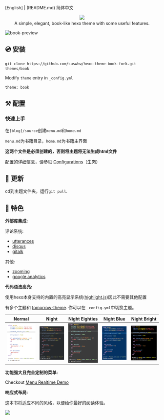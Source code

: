 [English] | (README.md) 简体中文

<p align="center" class="has-mb-6">
<img height="90" src="https://kaiiiz.github.io/hexo-theme-book-demo/images/logo.png">
<br>A simple, elegant, book-like hexo theme with some useful features.
<br>
</p>

![book-preview](https://kaiiiz.github.io/hexo-theme-book-demo/images/header.png)

## 💿 安装
```
git clone https://github.com/suswhw/hexo-theme-book-fork.git themes/book
```

Modify `theme` entry in `_config.yml`

```
theme: book
```

## ⚒ 配置

### 快速上手

在`[blog]/source`创建`menu.md`和`home.md`

`menu.md`为书籍目录，`home.md`为书籍主界面

**这两个文件是必须创建的，否则将主题将无法生成html文件**

配置的详细信息，请参见 [Configurations](https://github.com/kaiiiz/hexo-theme-book/wiki/Configuration)（生肉）


## 🎈 更新

cd到主题文件夹，运行`git pull`.

## 🎁 特色

**外部库集成:**

评论系统:

* [utterances](https://github.com/utterance/utterances)
* [disqus](https://disqus.com/)
* [gitalk](https://github.com/gitalk/gitalk)

其他:

* [zooming](https://github.com/kingdido999/zooming)
* [google analytics](https://analytics.google.com/)

**代码语法高亮:**

使用hexo本身支持的内置的高亮显示系统([highlight.js](https://highlightjs.org/))因此不需要其他配置

有多个主题和 [tomorrow-theme](https://github.com/chriskempson/tomorrow-theme). 你可以在 `_config.yml`中切换主题。

| Normal | Night | Night Eighties | Night Blue | Night Bright
| --- | --- | --- | --- | --- | 
| ![](https://github.com/ChrisKempson/Tomorrow-Theme/raw/master/Images/Tomorrow.png) | ![](https://github.com/ChrisKempson/Tomorrow-Theme/raw/master/Images/Tomorrow-Night.png) | ![](https://raw.githubusercontent.com/ChrisKempson/Tomorrow-Theme/master/Images/Tomorrow-Night-Eighties.png) | ![](https://raw.githubusercontent.com/ChrisKempson/Tomorrow-Theme/master/Images/Tomorrow-Night-Blue.png) | ![](https://raw.githubusercontent.com/ChrisKempson/Tomorrow-Theme/master/Images/Tomorrow-Night-Bright.png)

**功能强大且完全定制的菜单:**

Checkout [Menu Realtime Demo](https://kaiiiz.github.io/hexo-theme-book-demo/demo/menu-realtime/)

**响应式布局:**

这本书将适应不同的风格，以便给你最好的阅读体验。

![](https://kaiiiz.github.io/hexo-theme-book-demo/images/responsive.png)

